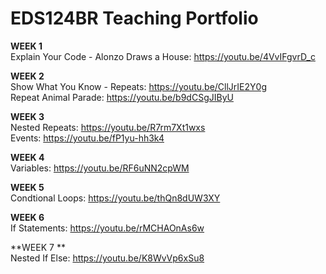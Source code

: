 # EDS124BR Teaching Portfolio
**WEEK 1** \
Explain Your Code - Alonzo Draws a House: https://youtu.be/4VvIFgvrD_c

**WEEK 2** \
Show What You Know - Repeats: https://youtu.be/CllJrIE2Y0g \
Repeat Animal Parade: https://youtu.be/b9dCSgJIByU 

**WEEK 3** \
Nested Repeats: https://youtu.be/R7rm7Xt1wxs \
Events: https://youtu.be/fP1yu-hh3k4

**WEEK 4** \
Variables: https://youtu.be/RF6uNN2cpWM

**WEEK 5** \
Condtional Loops: https://youtu.be/thQn8dUW3XY

**WEEK 6** \
If Statements: https://youtu.be/rMCHAOnAs6w

**WEEK 7 ** \
Nested If Else: https://youtu.be/K8WvVp6xSu8
